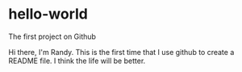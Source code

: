 # hello-world
The first project on Github 

Hi there, I'm Randy. 
This is the first time that I use github to create a README file.
I think the life will be better. 
